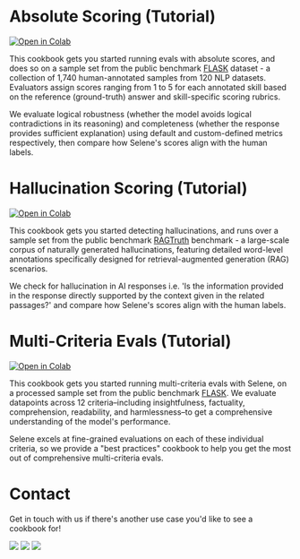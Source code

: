 # Absolute Scoring (Tutorial)

[![Open in Colab](https://colab.research.google.com/assets/colab-badge.svg)](https://colab.research.google.com/github/atla-ai/atla-sdk-python/blob/main/examples/cookbooks/Atla_Selene_Absolute_Scoring.ipynb)

This cookbook gets you started running evals with absolute scores, and does so on a sample set from the public benchmark [FLASK](https://arxiv.org/pdf/2307.10928) dataset - a collection of 1,740 human-annotated samples from 120 NLP datasets. Evaluators assign scores ranging from 1 to 5 for each annotated skill based on the reference (ground-truth) answer and skill-specific scoring rubrics.
<br>

We evaluate logical robustness (whether the model avoids logical contradictions in its reasoning) and completeness (whether the response provides sufficient explanation) using default and custom-defined metrics respectively, then compare how Selene's scores align with the human labels.

# Hallucination Scoring (Tutorial)

[![Open in Colab](https://colab.research.google.com/assets/colab-badge.svg)](https://colab.research.google.com/github/atla-ai/atla-sdk-python/blob/main/examples/cookbooks/Atla_Selene_Hallucination.ipynb)

This cookbook gets you started detecting hallucinations, and runs over a sample set from the public benchmark [RAGTruth](https://arxiv.org/abs/2401.00396) benchmark - a large-scale corpus of naturally generated hallucinations, featuring detailed word-level annotations specifically designed for retrieval-augmented generation (RAG) scenarios.
<br>

We check for hallucination in AI responses i.e. 'Is the information provided in the response directly supported by the context given in the related passages?' and compare how Selene's scores align with the human labels.

# Multi-Criteria Evals (Tutorial)

[![Open in Colab](https://colab.research.google.com/assets/colab-badge.svg)](https://colab.research.google.com/github/atla-ai/atla-sdk-python/blob/main/examples/cookbooks/Atla_Selene_Multi_Criteria_Evals.ipynb)

This cookbook gets you started running multi-criteria evals with Selene, on a processed sample set from the public benchmark [FLASK](https://arxiv.org/pdf/2307.10928). We evaluate datapoints across 12 criteria–including insightfulness, factuality, comprehension, readability, and harmlessness–to get a comprehensive understanding of the model's performance.

Selene excels at fine-grained evaluations on each of these individual criteria, so we provide a "best practices" cookbook to help you get the most out of comprehensive multi-criteria evals.

# Contact
Get in touch with us if there's another use case you'd like to see a cookbook for!

<p align="left">
  <a href="https://x.com/Atla_AI"><img src="https://img.shields.io/badge/Atla_AI-000?color=00bd83&style=plastic&logo=twitter&logoColor=white&label=X"></a>
  <a href="https://discord.com/invite/qFCMgkGwUK"><img src="https://img.shields.io/discord/1280604142536232972?color=00bd83&style=plastic&label=Discord&logo=discord&logoColor=white"></a>
  <a href="https://www.linkedin.com/company/atla-ai/"><img src="https://img.shields.io/badge/LinkedIn-Atla_AI-00bd83?style=plastic"></a>
<br></br>